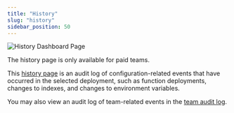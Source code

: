```yaml
---
title: "History"
slug: "history"
sidebar_position: 50
---
```


![History Dashboard Page](/screenshots/history.png)

<Admonition type="info">

The history page is only available for paid teams.

</Admonition>

This [history page](https://dashboard.convex.dev/deployment/history) is an audit
log of configuration-related events that have occurred in the selected
deployment, such as function deployments, changes to indexes, and changes to
environment variables.

You may also view an audit log of team-related events in the
[team audit log](/dashboard/teams.md#audit-log).
